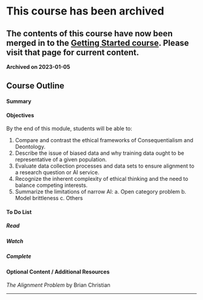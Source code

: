 # This course has been archived

## The contents of this course have now been merged in to the [Getting Started course](https://practicumai.org/courses/getting_started/). Please visit that page for current content.

**Archived on 2023-01-05**


## Course Outline

#### Summary

#### Objectives

By the end of this module, students will be able to:
1. Compare and contrast the ethical frameworks of Consequentialism and Deontology.
2. Describe the issue of biased data and why training data ought to be representative of a given population.
3. Evaluate data collection processes and data sets to ensure alignment to a research question or AI service.
4. Recognize the inherent complexity of ethical thinking and the need to balance competing interests.
5. Summarize the limitations of narrow AI:
    a. Open category problem
    b. Model brittleness
    c. Others

#### To Do List

##### Read

##### Watch

##### Complete

#### Optional Content / Additional Resources
*The Alignment Problem* by Brian Christian

***


